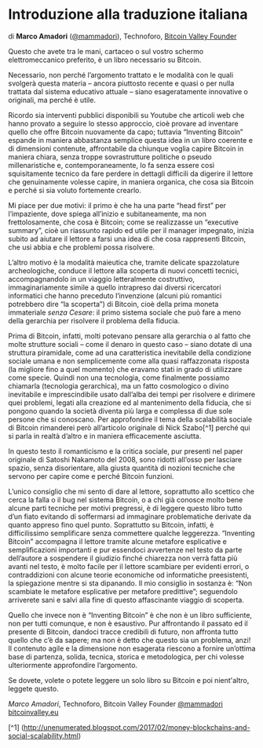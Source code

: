 # Introduzione alla traduzione italiana

di **Marco Amadori** ([@mammadori](https://twitter.com/mammadori)), Technoforo, [Bitcoin Valley Founder](https://bitcoinvalley.eu)

Questo che avete tra le mani, cartaceo o sul vostro schermo elettromeccanico preferito, è un libro necessario su Bitcoin.

Necessario, non perché l’argomento trattato e le modalità con le quali svolgerà questa materia – ancora piuttosto recente e quasi o per nulla trattata dal sistema educativo attuale – siano esageratamente innovative o originali, ma perché è utile.

Ricordo sia interventi pubblici disponibili su Youtube che articoli web che hanno provato a seguire lo stesso approccio, cioè provare ad inventare quello che offre Bitcoin nuovamente da capo; tuttavia “Inventing Bitcoin” espande in maniera abbastanza semplice questa idea in un libro coerente e di dimensioni contenute, affrontabile da chiunque voglia capire Bitcoin in maniera chiara, senza troppe sovrastrutture politiche o pseudo millenaristiche e, contemporaneamente, lo fa senza essere così squisitamente tecnico da fare perdere in dettagli difficili da digerire il lettore che genuinamente volesse capire, in maniera organica, che cosa sia Bitcoin e perché si sia voluto fortemente crearlo.

Mi piace per due motivi: il primo è che ha una parte “head first” per l’impaziente, dove spiega all’inizio e subitaneamente, ma non frettolosamente, che cosa è Bitcoin; come se realizzasse un “executive summary”, cioè un riassunto rapido ed utile per il manager impegnato, inizia subito ad aiutare il lettore a farsi una idea di che cosa rappresenti Bitcoin, che usi abbia e che problemi possa risolvere.

L’altro motivo è la modalità maieutica che, tramite delicate spazzolature archeologiche, conduce il lettore alla scoperta di nuovi concetti tecnici, accompagnandolo in un viaggio letteralmente costruttivo, immaginariamente simile a quello intrapreso dai diversi ricercatori informatici che hanno preceduto l’invenzione (alcuni più romantici potrebbero dire “la scoperta”) di Bitcoin, cioè della prima moneta immateriale *senza Cesare*: il primo sistema sociale che può fare a meno della gerarchia per risolvere il problema della fiducia.

Prima di Bitcoin, infatti, molti potevano pensare alla gerarchia o al fatto che molte strutture sociali – come il denaro in questo caso – siano dotate di una struttura piramidale, come ad una caratteristica inevitabile della condizione sociale umana e non semplicemente come alla quasi raffazzonata risposta (la migliore fino a quel momento) che eravamo stati in grado di utilizzare come specie. Quindi non una tecnologia, come finalmente possiamo chiamarla (tecnologia gerarchica), ma un fatto cosmologico o divino inevitabile e imprescindibile usato dall’alba dei tempi per risolvere e dirimere quei problemi, legati alla creazione ed al mantenimento della fiducia, che si pongono quando la società diventa più larga e complessa di due sole persone che si conoscano. Per approfondire il tema della scalabilità sociale di Bitcoin rimanderei però all’articolo originale di Nick Szabo[^1] perché qui si parla in realtà d’altro e in maniera efficacemente asciutta.

In questo testo il romanticismo e la critica sociale, pur presenti nel paper originale di Satoshi Nakamoto del 2008, sono ridotti all’osso per lasciare spazio, senza disorientare, alla giusta quantità di nozioni tecniche che servono per capire come e perché Bitcoin funzioni.

L’unico consiglio che mi sento di dare al lettore, soprattutto allo scettico che cerca la falla o il bug nel sistema Bitcoin, o a chi già conosce molto bene alcune parti tecniche per motivi pregressi, è di leggere questo libro tutto d’un fiato evitando di soffermarsi ad immaginare problematiche derivate da quanto appreso fino quel punto. 
Soprattutto su Bitcoin, infatti, è difficilissimo semplificare senza commettere qualche leggerezza. “Inventing Bitcoin” accompagna il lettore tramite alcune metafore esplicative e semplificazioni importanti e pur essendoci avvertenze nel testo da parte dell’autore a sospendere il giudizio finché chiarezza non verrà fatta più avanti nel testo, è molto facile per il lettore scambiare per evidenti errori, o contraddizioni con alcune teorie economiche od informatiche preesistenti, la spiegazione mentre si sta dipanando.
Il mio consiglio in sostanza è: “Non scambiate le metafore esplicative per metafore predittive”; seguendolo arriverete sani e salvi alla fine di questo affascinante viaggio di scoperta.

Quello che invece non è “Inventing Bitcoin” è che non è un libro sufficiente, non per tutti comunque, e non è esaustivo. Pur affrontando il passato ed il presente di Bitcoin, dandoci tracce credibili di futuro, non affronta tutto quello che c’è da sapere; ma non è detto che questo sia un problema, anzi! Il contenuto agile e la dimensione non esagerata riescono a fornire un’ottima base di partenza, solida, tecnica, storica e metodologica, per chi volesse ulteriormente approfondire l’argomento.

Se dovete, volete o potete leggere un solo libro su Bitcoin e poi nient'altro, leggete questo.

*Marco Amadori*, Technoforo, Bitcoin Valley Founder
[@mammadori](https://twitter.com/mammadori)
[bitcoinvalley.eu](https://bitcoinvalley.eu)


[^1] (http://unenumerated.blogspot.com/2017/02/money-blockchains-and-social-scalability.html)

